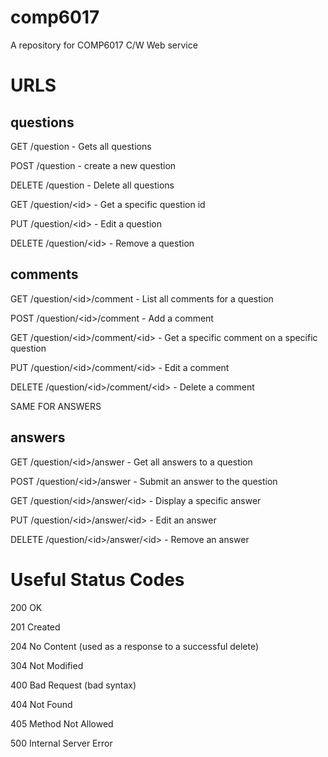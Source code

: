 comp6017
========

A repository for COMP6017 C/W Web service 

URLS
====

questions
---
GET /question - Gets all questions

POST /question - create a new question

DELETE /question - Delete all questions

GET /question/\<id\> - Get a specific question id

PUT /question/\<id\> - Edit a question

DELETE /question/\<id\> - Remove a question

comments
----

GET /question/\<id\>/comment - List all comments for a question

POST /question/\<id\>/comment - Add a comment

GET /question/\<id\>/comment/\<id\> - Get a specific comment on a specific question

PUT /question/\<id\>/comment/\<id\> - Edit a comment

DELETE /question/\<id\>/comment/\<id\> - Delete a comment

SAME FOR ANSWERS

answers
----

GET /question/\<id\>/answer - Get all answers to a question

POST /question/\<id\>/answer - Submit an answer to the question

GET /question/\<id\>/answer/\<id\> - Display a specific answer

PUT /question/\<id\>/answer/\<id\> - Edit an answer

DELETE /question/\<id\>/answer/\<id\> - Remove an answer

Useful Status Codes
====
200 OK

201 Created

204 No Content (used as a response to a successful delete)

304 Not Modified

400 Bad Request (bad syntax)

404 Not Found

405 Method Not Allowed

500 Internal Server Error

